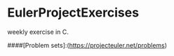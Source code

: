 EulerProjectExercises
=====================

weekly exercise in C.

####[Problem sets]:(https://projecteuler.net/problems)
